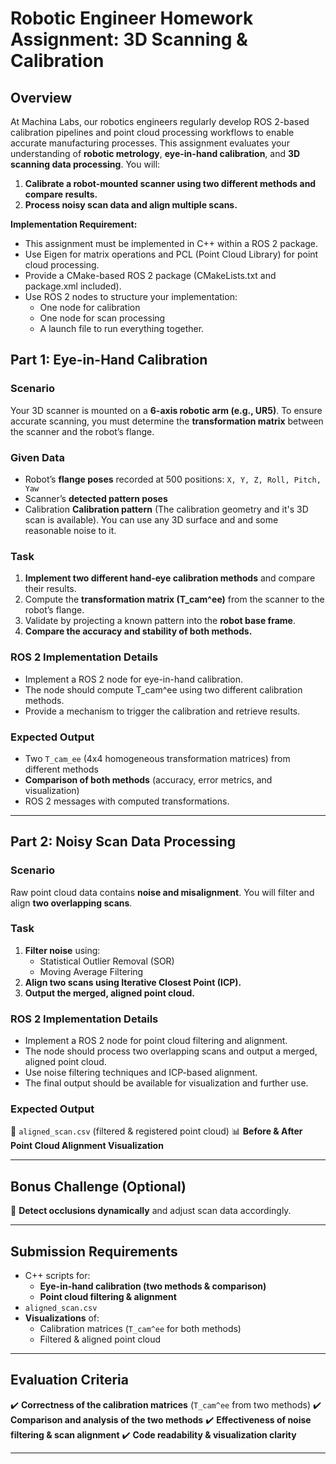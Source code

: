 # **Robotic Engineer Homework Assignment: 3D Scanning & Calibration**

## **Overview**
At Machina Labs, our robotics engineers regularly develop ROS 2-based calibration pipelines and point cloud processing workflows to enable accurate manufacturing processes.
This assignment evaluates your understanding of **robotic metrology**, **eye-in-hand calibration**, and **3D scanning data processing**. You will:
1. **Calibrate a robot-mounted scanner using two different methods and compare results.**
2. **Process noisy scan data and align multiple scans.**

**Implementation Requirement:**

- This assignment must be implemented in C++ within a ROS 2 package.
- Use Eigen for matrix operations and PCL (Point Cloud Library) for point cloud processing.
- Provide a CMake-based ROS 2 package (CMakeLists.txt and package.xml included).
- Use ROS 2 nodes to structure your implementation:
    - One node for calibration
    - One node for scan processing
    - A launch file to run everything together.


## **Part 1: Eye-in-Hand Calibration**

### **Scenario**
Your 3D scanner is mounted on a **6-axis robotic arm (e.g., UR5)**. To ensure accurate scanning, you must determine the **transformation matrix** between the scanner and the robot’s flange.

### **Given Data**
- Robot’s **flange poses** recorded at 500 positions: `X, Y, Z, Roll, Pitch, Yaw`
- Scanner’s **detected pattern poses**
- Calibration **Calibration pattern** (The calibration geometry and it's 3D scan is available). You can use any 3D surface and and some reasonable noise to it. 

### **Task**
1. **Implement two different hand-eye calibration methods** and compare their results.
2. Compute the **transformation matrix (T_cam^ee)** from the scanner to the robot’s flange.
3. Validate by projecting a known pattern into the **robot base frame**.
4. **Compare the accuracy and stability of both methods.**

### **ROS 2 Implementation Details**
- Implement a ROS 2 node for eye-in-hand calibration.
- The node should compute T_cam^ee using two different calibration methods.
- Provide a mechanism to trigger the calibration and retrieve results.

### **Expected Output**
- Two `T_cam_ee` (4x4 homogeneous transformation matrices) from different methods
- **Comparison of both methods** (accuracy, error metrics, and visualization)
- ROS 2 messages with computed transformations.

---

## **Part 2: Noisy Scan Data Processing**

### **Scenario**
Raw point cloud data contains **noise and misalignment**. You will filter and align **two overlapping scans**.

### **Task**
1. **Filter noise** using:
   - Statistical Outlier Removal (SOR)
   - Moving Average Filtering
2. **Align two scans using Iterative Closest Point (ICP).**
3. **Output the merged, aligned point cloud.**

### **ROS 2 Implementation Details**
- Implement a ROS 2 node for point cloud filtering and alignment.
- The node should process two overlapping scans and output a merged, aligned point cloud.
- Use noise filtering techniques and ICP-based alignment.
- The final output should be available for visualization and further use.

### **Expected Output**
📄 `aligned_scan.csv` (filtered & registered point cloud)
📊 **Before & After Point Cloud Alignment Visualization**

---

## **Bonus Challenge (Optional)**
🔹 **Detect occlusions dynamically** and adjust scan data accordingly.

---

## **Submission Requirements**
- C++ scripts for:
  - **Eye-in-hand calibration (two methods & comparison)**
  - **Point cloud filtering & alignment**
- `aligned_scan.csv`
- **Visualizations** of:
  - Calibration matrices (`T_cam^ee` for both methods)
  - Filtered & aligned point cloud

---

## **Evaluation Criteria**
✔️ **Correctness of the calibration matrices** (`T_cam^ee` from two methods)
✔️ **Comparison and analysis of the two methods**
✔️ **Effectiveness of noise filtering & scan alignment**
✔️ **Code readability & visualization clarity**

---
